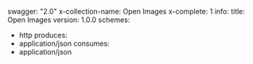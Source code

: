 swagger: "2.0"
x-collection-name: Open Images
x-complete: 1
info:
  title: Open Images
  version: 1.0.0
schemes:
- http
produces:
- application/json
consumes:
- application/json